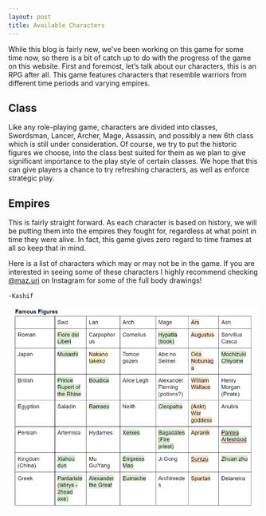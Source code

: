 ```yaml
---
layout: post
title: Available Characters
---
```


While this blog is fairly new, we've been working on this game for some time now, so there is a bit of catch up to do with the progress of the game
on this website. First and foremost, let’s talk about our characters, this is an RPG after all. This game features characters that resemble warriors from different time periods and varying empires. 

## Class

Like any role-playing game, characters are divided into classes, Swordsman, Lancer, Archer, Mage, Assassin, and possibly a new 6th class which is still under consideration. Of course, we try to put the historic figures we choose, into the class best suited for them as we plan to give significant importance to 
the play style of certain classes. We hope that this can give players a chance to try refreshing characters, as well as enforce strategic play. 

## Empires

This is fairly straight forward. As each character is based on history, we will be putting them into the empires they fought for, regardless at what point in time they were alive. In fact, this game gives zero regard to time frames at all so keep that in mind. 

Here is a list of characters which may or may not be in the game. If you are interested in seeing some of these characters I highly recommend checking [@maz.uri](https://www.instagram.com/Maz.uri/) on Instagram for some of the full body drawings! 

	-Kashif

![CharList](/images/CharList.png "CharList") 